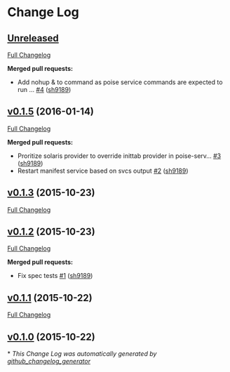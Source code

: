 # Change Log

## [Unreleased](https://github.com/sh9189/poise-service-solaris/tree/HEAD)

[Full Changelog](https://github.com/sh9189/poise-service-solaris/compare/v0.1.5...HEAD)

**Merged pull requests:**

- Add nohup & to command as poise service commands are expected to run … [\#4](https://github.com/sh9189/poise-service-solaris/pull/4) ([sh9189](https://github.com/sh9189))

## [v0.1.5](https://github.com/sh9189/poise-service-solaris/tree/v0.1.5) (2016-01-14)
[Full Changelog](https://github.com/sh9189/poise-service-solaris/compare/v0.1.3...v0.1.5)

**Merged pull requests:**

- Proritize solaris provider to override inittab provider in poise-serv… [\#3](https://github.com/sh9189/poise-service-solaris/pull/3) ([sh9189](https://github.com/sh9189))
- Restart manifest service based on svcs output [\#2](https://github.com/sh9189/poise-service-solaris/pull/2) ([sh9189](https://github.com/sh9189))

## [v0.1.3](https://github.com/sh9189/poise-service-solaris/tree/v0.1.3) (2015-10-23)
[Full Changelog](https://github.com/sh9189/poise-service-solaris/compare/v0.1.2...v0.1.3)

## [v0.1.2](https://github.com/sh9189/poise-service-solaris/tree/v0.1.2) (2015-10-23)
[Full Changelog](https://github.com/sh9189/poise-service-solaris/compare/v0.1.1...v0.1.2)

**Merged pull requests:**

- Fix spec tests [\#1](https://github.com/sh9189/poise-service-solaris/pull/1) ([sh9189](https://github.com/sh9189))

## [v0.1.1](https://github.com/sh9189/poise-service-solaris/tree/v0.1.1) (2015-10-22)
[Full Changelog](https://github.com/sh9189/poise-service-solaris/compare/v0.1.0...v0.1.1)

## [v0.1.0](https://github.com/sh9189/poise-service-solaris/tree/v0.1.0) (2015-10-22)


\* *This Change Log was automatically generated by [github_changelog_generator](https://github.com/skywinder/Github-Changelog-Generator)*